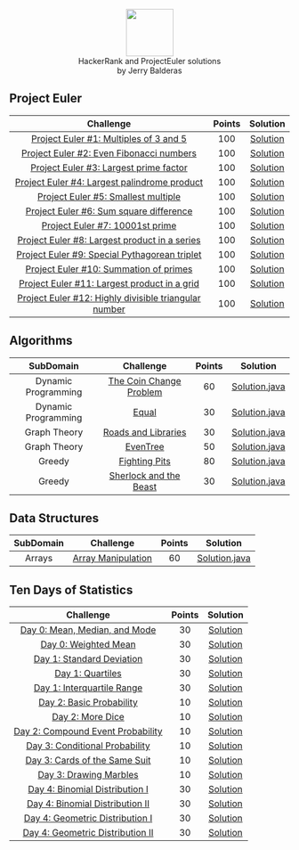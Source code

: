 <p align="center">   
    <a href="https://www.hackerrank.com/midnjerry">
        <img height=85 src="https://d3keuzeb2crhkn.cloudfront.net/hackerrank/assets/styleguide/logo_wordmark-f5c5eb61ab0a154c3ed9eda24d0b9e31.svg">
    </a>
    <br>HackerRank and ProjectEuler solutions
    <br>by Jerry Balderas
</p>

## Project Euler
|                                                          Challenge                                                                     | Points |                                                                                          Solution                                                                             |
|:--------------------------------------------------------------------------------------------------------------------------------------:|:------:|:-----------------------------------------------------------------------------------------------------------------------------------------------------------------------------:|
| [Project Euler #1: Multiples of 3 and 5](https://www.hackerrank.com/contests/projecteuler/challenges/euler001)                         |  100   | [Solution](https://github.com/midnjerry/HackerRank/blob/master/HackerRank/src/jerry/balderas/projectEuler/Project0001.java)                                                   |
| [Project Euler #2: Even Fibonacci numbers](https://www.hackerrank.com/contests/projecteuler/challenges/euler002)                       |  100   | [Solution](https://github.com/midnjerry/HackerRank/blob/master/HackerRank/src/jerry/balderas/projectEuler/Project0002.java)                                                   |
| [Project Euler #3: Largest prime factor](https://www.hackerrank.com/contests/projecteuler/challenges/euler003)                         |  100   | [Solution](https://github.com/midnjerry/HackerRank/blob/master/HackerRank/src/jerry/balderas/projectEuler/Project0003.java)                                                   |
| [Project Euler #4: Largest palindrome product](https://www.hackerrank.com/contests/projecteuler/challenges/euler004)                   |  100   | [Solution](https://github.com/midnjerry/HackerRank/blob/master/HackerRank/src/jerry/balderas/projectEuler/Project0004.java)                                                   |
| [Project Euler #5: Smallest multiple](https://www.hackerrank.com/contests/projecteuler/challenges/euler005)                            |  100   | [Solution](https://github.com/midnjerry/HackerRank/blob/master/HackerRank/src/jerry/balderas/projectEuler/Project0005.java)                                                   |
| [Project Euler #6: Sum square difference](https://www.hackerrank.com/contests/projecteuler/challenges/euler006)                        |  100   | [Solution](https://github.com/midnjerry/HackerRank/blob/master/HackerRank/src/jerry/balderas/projectEuler/Project0006.java)                                                   |
| [Project Euler #7: 10001st prime](https://www.hackerrank.com/contests/projecteuler/challenges/euler007)                                |  100   | [Solution](https://github.com/midnjerry/HackerRank/blob/master/HackerRank/src/jerry/balderas/projectEuler/Project0007.java)                                                   |
| [Project Euler #8: Largest product in a series](https://www.hackerrank.com/contests/projecteuler/challenges/euler008)                  |  100   | [Solution](https://github.com/midnjerry/HackerRank/blob/master/HackerRank/src/jerry/balderas/projectEuler/Project0008.java)                                                   |
| [Project Euler #9: Special Pythagorean triplet](https://www.hackerrank.com/contests/projecteuler/challenges/euler009)                  |  100   | [Solution](https://github.com/midnjerry/HackerRank/blob/master/HackerRank/src/jerry/balderas/projectEuler/Project0009.java)                                                   |
| [Project Euler #10: Summation of primes](https://www.hackerrank.com/contests/projecteuler/challenges/euler010)                         |  100   | [Solution](https://github.com/midnjerry/HackerRank/blob/master/HackerRank/src/jerry/balderas/projectEuler/Project0010.java)                                                   |
| [Project Euler #11: Largest product in a grid](https://www.hackerrank.com/contests/projecteuler/challenges/euler011)                   |  100   | [Solution](https://github.com/midnjerry/HackerRank/blob/master/HackerRank/src/jerry/balderas/projectEuler/Project0011.java)                                                   |
| [Project Euler #12: Highly divisible triangular number](https://www.hackerrank.com/contests/projecteuler/challenges/euler012)          |  100   | [Solution](https://github.com/midnjerry/HackerRank/blob/master/HackerRank/src/jerry/balderas/projectEuler/Project0012.java)                                                   |

## Algorithms

|       SubDomain        |                                                          Challenge                                                         | Points |                                                                                          Solution                                                                |
|:----------------------:|:--------------------------------------------------------------------------------------------------------------------------:|:------:|:----------------------------------------------------------------------------------------------------------------------------------------------------------------:|
|  Dynamic Programming   | [The Coin Change Problem](https://www.hackerrank.com/challenges/coin-change/problem)                                       |   60   | [Solution.java](https://github.com/midnjerry/HackerRank/blob/master/HackerRank/src/jerry/balderas/algorithms/dynamicProgramming/theCoinChangeProblem/Solution.java) |
|  Dynamic Programming   | [Equal](https://www.hackerrank.com/challenges/equal/problem)                                                               |   30   | [Solution.java](https://github.com/midnjerry/HackerRank/blob/master/HackerRank/src/jerry/balderas/algorithms/dynamicProgramming/equal/Solution.java)                |
|  Graph Theory          | [Roads and Libraries](https://www.hackerrank.com/challenges/torque-and-development/problem)                                |   30   | [Solution.java](https://github.com/midnjerry/HackerRank/blob/master/HackerRank/src/jerry/balderas/algorithms/graphTheory/roadsAndLibraries/Solution.java)           |
|  Graph Theory          | [EvenTree](https://www.hackerrank.com/challenges/even-tree/problem)                                                        |   50   | [Solution.java](https://github.com/midnjerry/HackerRank/blob/master/HackerRank/src/jerry/balderas/algorithms/graphTheory/evenTree/Solution.java)                    |
|  Greedy                | [Fighting Pits](https://www.hackerrank.com/challenges/fighting-pits)                                                       |   80   | [Solution.java](https://github.com/midnjerry/HackerRank/blob/master/HackerRank/src/jerry/balderas/algorithms/greedy/fightingPits/Solution.java)                     |
|  Greedy                | [Sherlock and the Beast](https://www.hackerrank.com/challenges/sherlock-and-the-beast/problem)                             |   30   | [Solution.java](https://github.com/midnjerry/HackerRank/blob/master/HackerRank/src/jerry/balderas/algorithms/greedy/sherlockAndTheBeast/Solution.java)              |



## Data Structures
|       SubDomain        |                                                          Challenge                                                         | Points |                                                                                          Solution                                                                |
|:----------------------:|:--------------------------------------------------------------------------------------------------------------------------:|:------:|:----------------------------------------------------------------------------------------------------------------------------------------------------------------:|
|  Arrays                | [Array Manipulation](https://www.hackerrank.com/challenges/crush/problem)                                                  |   60   | [Solution.java](https://github.com/midnjerry/HackerRank/blob/master/HackerRank/src/jerry/balderas/dataStructures/arrays/arrayManipulation/Solution.java) |

## Ten Days of Statistics
|                                                          Challenge                                                         | Points |                                                                                          Solution                                                                |
|:--------------------------------------------------------------------------------------------------------------------------:|:------:|:----------------------------------------------------------------------------------------------------------------------------------------------------------------:|
| [Day 0: Mean, Median, and Mode](https://www.hackerrank.com/challenges/s10-basic-statistics/problem)                        |   30   | [Solution](https://github.com/midnjerry/HackerRank/blob/master/HackerRank/src/jerry/balderas/tracks/statistics/Day0_Mean_Median_Mode.java)                       |
| [Day 0: Weighted Mean](https://www.hackerrank.com/challenges/s10-weighted-mean/problem)                                    |   30   | [Solution](https://github.com/midnjerry/HackerRank/blob/master/HackerRank/src/jerry/balderas/tracks/statistics/Day0_Weighted_Mean.java)                          |
| [Day 1: Standard Deviation](https://www.hackerrank.com/challenges/s10-standard-deviation/problem)                          |   30   | [Solution](https://github.com/midnjerry/HackerRank/blob/master/HackerRank/src/jerry/balderas/tracks/statistics/Day1_Standard_Deviation.java)                     |
| [Day 1: Quartiles](https://www.hackerrank.com/challenges/s10-quartiles)                                                    |   30   | [Solution](https://github.com/midnjerry/HackerRank/blob/master/HackerRank/src/jerry/balderas/tracks/statistics/Day1_Quartiles.java)                              |
| [Day 1: Interquartile Range](https://www.hackerrank.com/challenges/s10-interquartile-range)                                |   30   | [Solution](https://github.com/midnjerry/HackerRank/blob/master/HackerRank/src/jerry/balderas/tracks/statistics/Day1_Interquartile_Range.java)                    |
| [Day 2: Basic Probability](https://www.hackerrank.com/challenges/s10-mcq-1)                                                |   10   | [Solution](https://github.com/midnjerry/HackerRank/blob/master/HackerRank/src/jerry/balderas/tracks/statistics/Day2_MultipleChoice.java)                         |
| [Day 2: More Dice](https://www.hackerrank.com/challenges/s10-mcq-2)                                                        |   10   | [Solution](https://github.com/midnjerry/HackerRank/blob/master/HackerRank/src/jerry/balderas/tracks/statistics/Day2_MultipleChoice.java)                         |
| [Day 2: Compound Event Probability](https://www.hackerrank.com/challenges/s10-mcq-3)                                       |   10   | [Solution](https://github.com/midnjerry/HackerRank/blob/master/HackerRank/src/jerry/balderas/tracks/statistics/Day2_MultipleChoice.java)                         |
| [Day 3: Conditional Probability](https://www.hackerrank.com/challenges/s10-mcq-4/problem)                                  |   10   | [Solution](https://github.com/midnjerry/HackerRank/blob/master/HackerRank/src/jerry/balderas/tracks/statistics/Day3_MultipleChoice.java)                         |
| [Day 3: Cards of the Same Suit](https://www.hackerrank.com/challenges/s10-mcq-5/problem)                                   |   10   | [Solution](https://github.com/midnjerry/HackerRank/blob/master/HackerRank/src/jerry/balderas/tracks/statistics/Day3_MultipleChoice.java)                         |
| [Day 3: Drawing Marbles](https://www.hackerrank.com/challenges/s10-mcq-6/problem)                                          |   10   | [Solution](https://github.com/midnjerry/HackerRank/blob/master/HackerRank/src/jerry/balderas/tracks/statistics/Day3_MultipleChoice.java)                         |
| [Day 4: Binomial Distribution I](https://www.hackerrank.com/challenges/s10-binomial-distribution-1/problem)                |   30   | [Solution](https://github.com/midnjerry/HackerRank/blob/master/HackerRank/src/jerry/balderas/tracks/statistics/Day4_BinomialDistributionI.java)                  |
| [Day 4: Binomial Distribution II](https://www.hackerrank.com/challenges/s10-binomial-distribution-2/problem)               |   30   | [Solution](https://github.com/midnjerry/HackerRank/blob/master/HackerRank/src/jerry/balderas/tracks/statistics/Day4_BinomialDistributionII.java)                         |
| [Day 4: Geometric Distribution I](https://www.hackerrank.com/challenges/s10-geometric-distribution-1/problem)              |   30   | [Solution](https://github.com/midnjerry/HackerRank/blob/master/HackerRank/src/jerry/balderas/tracks/statistics/Day4_GeometricDistributionI.java)                         |
| [Day 4: Geometric Distribution II](https://www.hackerrank.com/challenges/s10-geometric-distribution-2/problem)             |   30   | [Solution](https://github.com/midnjerry/HackerRank/blob/master/HackerRank/src/jerry/balderas/tracks/statistics/Day4_GeometricDistributionII.java)                         |
